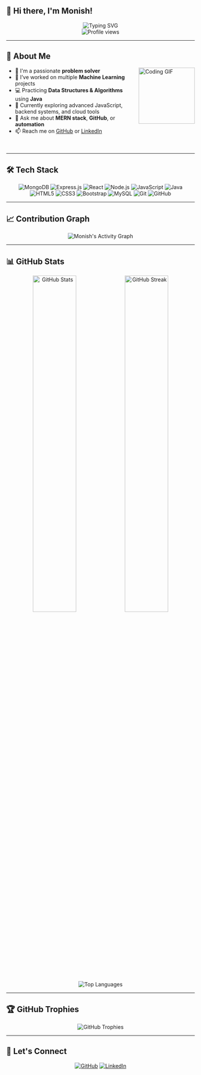## 👋 Hi there, I'm Monish!

<div align="center">
  <img src="https://readme-typing-svg.demolab.com?font=Fira+Code&pause=1000&color=36BCF7&center=true&width=500&lines=Passionate+Problem+Solver;MERN+Stack+Developer;Worked+on+ML+Projects;DSA+using+Java" alt="Typing SVG" />
</div>

<div align="center">
  <img src="https://komarev.com/ghpvc/?username=monish-2004&color=blue" alt="Profile views" />
</div>

---

## 🚀 About Me

<img align="right" height="150" src="https://media.giphy.com/media/5eLDrEaRGHegx2FeF2/giphy.gif" alt="Coding GIF" />

- 🧠 I'm a passionate **problem solver**
- 🤖 I’ve worked on multiple **Machine Learning** projects  
- 💻 Practicing **Data Structures & Algorithms** using **Java**
- 🌱 Currently exploring advanced JavaScript, backend systems, and cloud tools  
- 💬 Ask me about **MERN stack**, **GitHub**, or **automation**
- 📫 Reach me on [GitHub](https://github.com/monish-2004) or [LinkedIn](https://linkedin.com/in/monish-a-963b6a2a5)

<br clear="both">

---

## 🛠️ Tech Stack

<div align="center">

![MongoDB](https://img.shields.io/badge/MongoDB-4EA94B?style=for-the-badge&logo=mongodb&logoColor=white)
![Express.js](https://img.shields.io/badge/Express.js-000000?style=for-the-badge&logo=express&logoColor=white)
![React](https://img.shields.io/badge/React-20232a?style=for-the-badge&logo=react&logoColor=61dafb)
![Node.js](https://img.shields.io/badge/Node.js-339933?style=for-the-badge&logo=node-dot-js&logoColor=white)
![JavaScript](https://img.shields.io/badge/JavaScript-f7df1e?style=for-the-badge&logo=javascript&logoColor=black)
![Java](https://img.shields.io/badge/Java-ED8B00?style=for-the-badge&logo=java&logoColor=white)
![HTML5](https://img.shields.io/badge/HTML5-e34c26?style=for-the-badge&logo=html5&logoColor=white)
![CSS3](https://img.shields.io/badge/CSS3-264de4?style=for-the-badge&logo=css3&logoColor=white)
![Bootstrap](https://img.shields.io/badge/Bootstrap-563D7C?style=for-the-badge&logo=bootstrap&logoColor=white)
![MySQL](https://img.shields.io/badge/MySQL-005C84?style=for-the-badge&logo=mysql&logoColor=white)
![Git](https://img.shields.io/badge/Git-F05032?style=for-the-badge&logo=git&logoColor=white)
![GitHub](https://img.shields.io/badge/GitHub-181717?style=for-the-badge&logo=github&logoColor=white)

</div>

---

## 📈 Contribution Graph

<div align="center">
  <img src="https://github-readme-activity-graph.vercel.app/graph?username=monish-2004&theme=react-dark&hide_border=true" alt="Monish's Activity Graph" />
</div>

---

## 📊 GitHub Stats

<p align="center">
  <img width="48%" src="https://github-readme-stats.vercel.app/api?username=monish-2004&show_icons=true&theme=radical" alt="GitHub Stats" />
  <img width="48%" src="https://github-readme-streak-stats.herokuapp.com/?user=monish-2004&theme=radical" alt="GitHub Streak" />
</p>

<div align="center">
  <img src="https://github-readme-stats.vercel.app/api/top-langs/?username=monish-2004&layout=compact&theme=radical" alt="Top Languages" />
</div>

---

## 🏆 GitHub Trophies

<div align="center">
  <img src="https://github-profile-trophy.vercel.app/?username=monish-2004&theme=onedark&margin-w=10&no-frame=true" alt="GitHub Trophies" />
</div>

---

## 🔗 Let's Connect

<div align="center">

[![GitHub](https://img.shields.io/badge/GitHub-181717?style=for-the-badge&logo=github)](https://github.com/monish-2004)
[![LinkedIn](https://img.shields.io/badge/LinkedIn-0072b1?style=for-the-badge&logo=linkedin&logoColor=white)](https://linkedin.com/in/monish-a-963b6a2a5)

</div>
